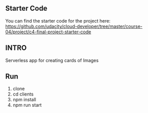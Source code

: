 ## Starter Code
You can find the starter code for the project here: https://github.com/udacity/cloud-developer/tree/master/course-04/project/c4-final-project-starter-code

## INTRO 
Serverless app for creating cards of Images

## Run
1. clone
2. cd clients
3. npm install
4. npm run start